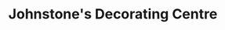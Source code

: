 ---
title: "Johnstone's Decorating Centre"
url: /enniskillen/johnstones-decorating-centre/
shop: paint
---
